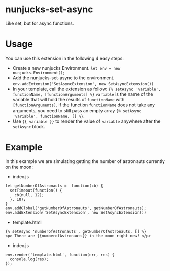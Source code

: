 # nunjucks-set-async

Like set, but for async functions.

# Usage
You can use this extension in the following 4 easy steps:

- Create a new nunjucks Environment.
`let env = new nunjucks.Environment();`
- Add the nunjucks-set-async to the environment.
`env.addExtension('SetAsyncExtension', new SetAsyncExtension())`
- In your template, call the extension as follow:
`{% setAsync 'variable', functionName, [functionArguments] %}`
`variable` is the name of the variable that will hold the results of `functionName` with `[functionArguments]`. If the function `functionName` does not take any arguments, you need to still pass an empty array `{% setAsync 'variable', functionName, [] %}`.
- Use `{{ variable }}` to render the value of  `variable` anywhere after the `setAsync` block.

# Example
In this example we are simulating getting the number of astronauts currently on the moon:

- index.js
```
let getNumberOfAstronauts =  function(cb) {
  setTimeout(function() {
    cb(null, 12);
  }, 10);
}
env.addGlobal('getNumberOfAstronauts', getNumberOfAstronauts);
env.addExtension('SetAsyncExtension', new SetAsyncExtension())
```

- template.html
```
{% setAsync 'numberofAstronauts', getNumberOfAstronauts, [] %}
<p> There are {{numberofAstronauts}} in the moon right now! </p>
```
- index.js
```
env.render('template.html', function(err, res) {
  console.log(res);
});
```
